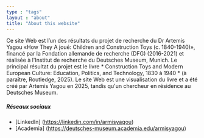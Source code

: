 ```yaml
---
type : "tags"
layout : "about"
title: "About this website"
---
```


Ce site Web est l’un des résultats du projet de recherche du Dr Artemis Yagou «How They A joué: Children and Construction Toys (c. 1840-1940)», financé par la Fondation allemande de recherche (DFG) (2016-2021) et réalisée à l'Institut de recherche du Deutsches Museum, Munich. Le principal résultat du projet est le livre * Construction Toys and Modern European Culture: Education, Politics, and Technology, 1830 à 1940 * (à paraître, Routledge, 2025). Le site Web est une visualisation du livre et a été créé par Artemis Yagou en 2025, tandis qu'un chercheur en résidence au Deutsches Museum.

##### Réseaux sociaux
- [LinkedIn] (https://linkedin.com/in/armisyagou)
- [Academia] (https://deutsches-museum.academia.edu/armisyagou)